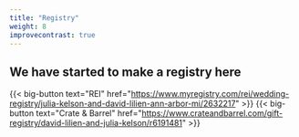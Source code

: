 ```yaml
---
title: "Registry"
weight: 8
improvecontrast: true
---
```


## We have started to make a registry here

{{< big-button text="REI" href="https://www.myregistry.com/rei/wedding-registry/julia-kelson-and-david-lilien-ann-arbor-mi/2632217" >}}
{{< big-button text="Crate & Barrel" href="https://www.crateandbarrel.com/gift-registry/david-lilien-and-julia-kelson/r6191481" >}}
